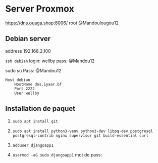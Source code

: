 # Server Proxmox

https://dns.ouaga.shop:8006/
root
@Mandoulougou12

## Debian server

address 192.168.2.100

``ssh debian``
login: wellby
pass: @Mandou12

sudo su
Pass: @Mandou12


```
Host debian
    HostName dns.iyaar.bf
    Port 2222
    User wellby
```
## Installation de paquet
1. ``sudo apt install git``
2. ``sudo apt install python3-venv python3-dev libpq-dev postgresql   postgresql-contrib nginx supervisor git build-essential curl``

3. ``adduser djangoapp1``
4. ``usermod -aG sudo djangoapp1`` mot de pass: